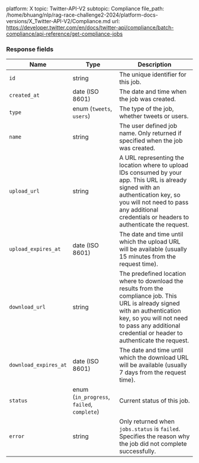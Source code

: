 platform: X
topic: Twitter-API-V2
subtopic: Compliance
file_path: /home/bhuang/nlp/rag-race-challenge2-2024/platform-docs-versions/X_Twitter-API-V2/Compliance.md
url: https://developer.twitter.com/en/docs/twitter-api/compliance/batch-compliance/api-reference/get-compliance-jobs


### Response fields

| Name | Type | Description |
| --- | --- | --- |
| `id` | string | The unique identifier for this job. |
| `created_at` | date (ISO 8601) | The date and time when the job was created. |
| `type` | enum (`tweets`, `users`) | The type of the job, whether tweets or users. |
| `name` | string | The user defined job name. Only returned if specified when the job was created. |
| `upload_url` | string | A URL representing the location where to upload IDs consumed by your app. This URL is already signed with an authentication key, so you will not need to pass any additional credentials or headers to authenticate the request. |
| `upload_expires_at` | date (ISO 8601) | The date and time until which the upload URL will be available (usually 15 minutes from the request time). |
| `download_url` | string | The predefined location where to download the results from the compliance job. This URL is already signed with an authentication key, so you will not need to pass any additional credential or header to authenticate the request. |
| `download_expires_at` | date (ISO 8601) | The date and time until which the download URL will be available (usually 7 days from the request time). |
| `status` | enum (`in_progress`, `failed`, `complete`) | Current status of this job. |
| `error` | string | Only returned when `jobs.status` is `failed`. Specifies the reason why the job did not complete successfully. |